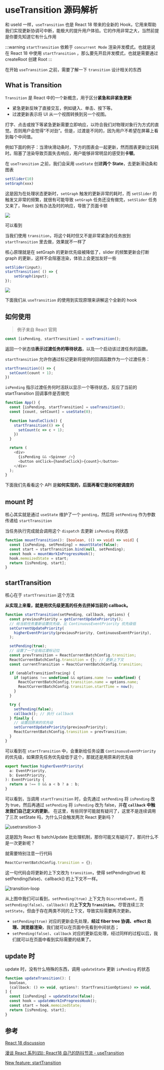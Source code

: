# useTransition 源码解析

和 useId 一样，`useTransition` 也是 React 18 带来的全新的 Hook，它用来帮助我们实现更新协调可中断，能极大的提升用户体验。它的作用非常之大，当然前提是你要先知道它有什么作用

:::warning
`startTransition` 依赖于 `concurrent Mode` 渲染并发模式。也就是说在 React 18 中使用 `startTransition` ，那么要先开启并发模式，也就是需要通过 createRoot 创建 Root
:::

在开始 `useTransition` 之前，需要了解一下 `transition` 设计相关的东西

## What is Transition

`Transition` 是 React 中的一个新概念，用于区分**紧急和非紧急更新**

- 紧急更新反映了直接交互，例如键入、单击、按下等。
- 过渡更新表示将 UI 从一个视图转换到另一个视图。

打字、点击或按下等紧急更新需要立即响应，以符合我们对物理对象行为方式的直觉。否则用户会觉得“不对劲”。但是，过渡是不同的，因为用户不希望在屏幕上看到每个中间值。

例如下面的例子：当滑块滑动条时，下方的图表会一起更新，然而图表更新比较耗时。阻塞了渲染导致页面失去响应，用户能够非常明显的感受到**卡顿**。

在 `useTransition` 之前，我们会采用 `useState` 创建**两个 State**，去更新滑动条和图表

```js
setSlider(10)
setGraph(xxx)
```

这是因为在处理状态更新时，`setGraph` 触发的更新非常的耗时，而 `setSlider` 的触发又非常的频繁，就很有可能导致 `setGraph` 任务还没有做完，`setSlider` 任务又来了，React 没有办法及时的响应，导致了页面卡顿

![](/img/hooks/usetransition-1.gif)

可以看到

当我们使用 `transition`，将这个耗时但又不是非常紧急的任务放到 `startTransition` 里去做，效果就不一样了

核心原理就是在 setGraph 的更新优先级被降低了，slider 的频繁更新会打断 graph 的更新，这样不会阻塞渲染，体验上会更加友好一些

```js
setSlider(input);
startTransition( () => {
    setGraph(input);
}); 
```

![](/img/hooks/usetransition-2.gif)

下面我们从 `useTransition` 的使用到实现原理来讲解这个全新的 hook

## 如何使用

> 例子来自 React 官网

```js
const [isPending, startTransition] = useTransition();
```

返回一个状态值**表示过渡任务的等待状态**，以及一个启动该过渡任务的函数。

`startTransition` 允许你通过标记更新将提供的回调函数作为一个过渡任务：

```js
startTransition(() => {
  setCount(count + 1);
})
```

`isPending` 指示过渡任务何时活跃以显示一个等待状态，反应了当前的 startTransition 回调事件是否做完

```js
function App() {
  const [isPending, startTransition] = useTransition();
  const [count, setCount] = useState(0);
  
  function handleClick() {
    startTransition(() => {
      setCount(c => c + 1);
    })
  }

  return (
    <div>
      {isPending && <Spinner />}
      <button onClick={handleClick}>{count}</button>
    </div>
  );
}
```

下面我们先看看这个 API 是**如何实现的，后面再看它是如何被调度的**

## mount 时

核心其实就是通过 `useState` 维护了一个 `pending`，然后将 `setPending` 作为参数传递给 `startTransition`

当任务执行完成就会调用这个 `dispatch` 去更新 `isPending` 的状态

```ts
function mountTransition(): [boolean, (() => void) => void] {
  const [isPending, setPending] = mountState(false);
  const start = startTransition.bind(null, setPending);
  const hook = mountWorkInProgressHook();
  hook.memoizedState = start;
  return [isPending, start];
}
```

## startTransition

核心在于 `startTransition` 这个方法

**从实现上来看，就是用优先级更高的任务去挤掉当前的 callback。**

```js
function startTransition(setPending, callback, options) {
  const previousPriority = getCurrentUpdatePriority();
  // 给当前任务重新设置优先级，比 ContinuousEventPriority 优先级低
  setCurrentUpdatePriority(
    higherEventPriority(previousPriority, ContinuousEventPriority),
  );

  setPending(true);
  // 设置了一个全局过渡标记位
  const prevTransition = ReactCurrentBatchConfig.transition;
  ReactCurrentBatchConfig.transition = {}; // 更新上下文
  const currentTransition = ReactCurrentBatchConfig.transition;

  if (enableTransitionTracing) {
    if (options !== undefined && options.name !== undefined) {
      ReactCurrentBatchConfig.transition.name = options.name;
      ReactCurrentBatchConfig.transition.startTime = now();
    }
  }

  try {
    setPending(false);
    callback(); // 执行 callback
  } finally {
    // 设置回原来的优先级
    setCurrentUpdatePriority(previousPriority);
    ReactCurrentBatchConfig.transition = prevTransition;
  }
}
```

可以看到在 `startTransition` 中，会重新给任务设置 `ContinuousEventPriority` 的优先级，如果原先任务优先级低于这个，那就还是用原来的优先级

```js
export function higherEventPriority(
  a: EventPriority,
  b: EventPriority,
): EventPriority {
  return a !== 0 && a < b ? a : b;
}
```

可以看到，当调用 `startTransition` 时，会先通过 `setPending` 将 `isPending` 改为 true，然后再通过 `setPending` 将 `isPending` 改为 false，并**在 `callback` 中触发我们自己定义的更新**。
在这里，有些同学可能就有疑问了，这里不是连续调用了三次 setState 吗，为什么只会触发两次 React 更新吗？

![usetransition-3](/img/hooks/usetransition-3.png)

这是因为 React 有 batchUpdate 批处理机制，那你可能又有疑问了，那问什么不是一次更新呢？

就需要特别注意一行代码

```js
ReactCurrentBatchConfig.transition = {};
```

这一句代码会将更新的上下文改为 `transition`，使得 setPending(true) 和 setPending(false)、callback() 的上下文不一样。

![transition-loop](/img/hooks/transition-loop.jpg)

从上图中我们可以看到，`setPending(true)` 上下文为 `DiscreteEvent`，而 `setPending(false)`、`callback()` 的**上下文为 `Transition`**。尽管连续三次 `setState`，但由于存在两类不同的上下文，导致实际需要两次更新。

- `setPending(true)` 对应的更新会先处理，**经过 fiber tree 协调、effect 处理、浏览器渲染**，我们就可以在页面中先看到中间状态；
- `setPending(false)`、`callback` 对应的更新后处理，经过同样的过程以后，我们就可以在页面中看到实际需要的结果了。

## update 时

update 时，没有什么特殊的东西，调用 `updateState` 更新 `isPending` 的状态

```js
function updateTransition(): [
  boolean,
  (callback: () => void, options?: StartTransitionOptions) => void,
] {
  const [isPending] = updateState(false);
  const hook = updateWorkInProgressHook();
  const start = hook.memoizedState;
  return [isPending, start];
}
```

## 参考

[React 18 discussion](https://github.com/reactwg/react-18/discussions/65)

[漫谈 React 系列(四): React18 自己的防抖节流 - useTransition](https://juejin.cn/post/7038402899860258847#heading-4)

[New feature: startTransition](https://github.com/reactwg/react-18/discussions/41)
